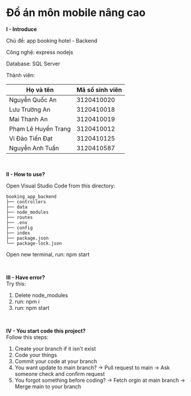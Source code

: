 Đồ án môn mobile nâng cao
============
**I - Introduce**
<p>Chủ đề: app booking hotel - Backend</p>
<p>Công nghệ: express nodejs</p>
<p>Database: SQL Server</p>
<p>Thành viên:</p>

Họ và tên | Mã số sinh viên
--- | ---
Nguyễn Quốc An | 3120410020
Lưu Trường An | 3120410018
Mai Thanh An | 3120410019
Phạm Lê Huyền Trang | 3120410012
Vi Đào Tiến Đạt | 3120410125
Nguyễn Anh Tuấn | 3120410587
</br>

**II - How to use?**

Open Visual Studio Code from this directory:
```
booking_app_backend
├── controllers
├── data
├── node_modules
├── routes
├── .env
├── config
├── index
├── package.json
└── package-lock.json
```

Open new terminal, run: npm start

</br>

**III - Have error?**
</br>
Try this:
1. Delete node_modules
2. run: npm i
3. run: npm start

</br>

**IV - You start code this project?**
</br>
Follow this steps:
1. Create your branch if it isn't exist
2. Code your things
3. Commit your code at your branch
4. You want update to main branch? -> Pull request to main -> Ask someone check and confirm request
5. You forgot something before coding? -> Fetch orgin at main branch -> Merge main to your branch
